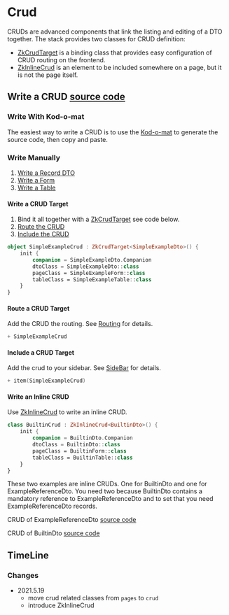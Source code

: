 # Crud

CRUDs are advanced components that link the listing and editing of a DTO together. The stack provides
two classes for CRUD definition:

* [ZkCrudTarget](/src/jsMain/kotlin/zakadabar/stack/frontend/builtin/crud/ZkCrudTarget.kt) is a binding class 
  that provides easy configuration of CRUD routing on the frontend.
* [ZkInlineCrud](/src/jsMain/kotlin/zakadabar/stack/frontend/builtin/crud/ZkInlineCrud.kt)
  is an element to be included somewhere on a page, but it is not the page itself.

## Write a CRUD  [source code](../../../../../lib/examples/src/jsMain/kotlin/zakadabar/lib/examples/frontend/crud/SimpleExampleCrud.kt)

### Write With Kod-o-mat

The easiest way to write a CRUD is to use the [Kod-o-mat](/en/Kodomat) to generate the source code, then copy and paste.

### Write Manually

1. [Write a Record DTO](../../common/Data.md#Write-a-Record-DTO)
1. [Write a Form](./Forms.md#Write-a-Form)
1. [Write a Table](./Tables.md#Write-a-Table)

#### Write a CRUD Target

1. Bind it all together with a [ZkCrudTarget](/src/jsMain/kotlin/zakadabar/stack/frontend/builtin/crud/ZkCrudTarget.kt) see code below.
1. [Route the CRUD](#Route-a-CRUD-Target)
1. [Include the CRUD](#Include-a-CRUD-Target)

```kotlin
object SimpleExampleCrud : ZkCrudTarget<SimpleExampleDto>() {
    init {
        companion = SimpleExampleDto.Companion
        dtoClass = SimpleExampleDto::class
        pageClass = SimpleExampleForm::class
        tableClass = SimpleExampleTable::class
    }
}
```

#### Route a CRUD Target

Add the CRUD the routing. See [Routing](../structure/Routing.md#Write-a-Routing) for details.

```kotlin
+ SimpleExampleCrud
```

#### Include a CRUD Target

Add the crud to your sidebar. See [SideBar](../builtin/SideBar.md) for details.

```kotlin
+ item(SimpleExampleCrud)
```

#### Write an Inline CRUD

Use [ZkInlineCrud](/src/jsMain/kotlin/zakadabar/stack/frontend/builtin/crud/ZkInlineCrud.kt) to write an inline CRUD.

```kotlin
class BuiltinCrud : ZkInlineCrud<BuiltinDto>() {
    init {
        companion = BuiltinDto.Companion
        dtoClass = BuiltinDto::class
        pageClass = BuiltinForm::class
        tableClass = BuiltinTable::class
    }
}
```

These two examples are inline CRUDs. One for BuiltinDto and one for ExampleReferenceDto.
You need two because BuiltinDto contains a mandatory reference to ExampleReferenceDto and
to set that you need ExampleReferenceDto records.

CRUD of ExampleReferenceDto [source code](../../../../../lib/examples/src/jsMain/kotlin/zakadabar/lib/examples/frontend/crud/CrudRefrenceExample.kt)

<div data-zk-enrich="CrudReferenceExample"></div>

CRUD of BuiltinDto [source code](../../../../../lib/examples/src/jsMain/kotlin/zakadabar/lib/examples/frontend/crud/CrudBuiltinExample.kt)

<div data-zk-enrich="CrudBuiltinExample"></div>

## TimeLine

### Changes

* 2021.5.19
  * move crud related classes from `pages` to `crud`
  * introduce ZkInlineCrud